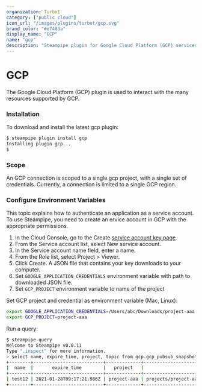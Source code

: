 ```yaml
---
organization: Turbot
category: ["public cloud"]
icon_url: "/images/plugins/turbot/gcp.svg"
brand_color: "#e7483a"
display_name: "GCP"
name: "gcp"
description: "Steampipe plugin for Google Cloud Platform (GCP) services and resource types"
---
```


# GCP

The Google Cloud Platform (GCP) plugin is used to interact with the many resources supported by GCP.

### Installation

To download and install the latest gcp plugin:

```bash
$ steampipe plugin install gcp
Installing plugin gcp...
$
```

### Scope

An GCP connection is scoped to a single gcp project, with a single set of credentials. Currently, a connection is limited to a single GCP region.

### Configure Environment Variables

This topic explains how to authenticate an application as a service account. To use Steampipe, you need to create an ervice account in GCP with the appropriate permissions.

1. In the Cloud Console, go to the Create [service account key page](https://console.cloud.google.com/apis/credentials/serviceaccountkey).
2. From the Service account list, select New service account.
3. In the Service account name field, enter a name.
4. From the Role list, select Project > Viewer.
5. Click Create. A JSON file that contains your key downloads to your computer.
6. Set `GOOGLE_APPLICATION_CREDENTIALS` environment variable with path to downloaded JSON file.
7. Set `GCP_PROJECT` environment variable to name of the project

Set GCP project and credential as environment variable (Mac, Linux):

```bash
export GOOGLE_APPLICATION_CREDENTIALS=/Users/abc/Downloads/project-aaa.json
export GCP_PROJECT=project-aaa
```

Run a query:

```bash
$ steampipe query
Welcome to Steampipe v0.0.11
Type ".inspect" for more information.
> select name, expire_time, project, topic from gcp.gcp_pubsub_snapshot;
+--------+--------------------------+-------------+------------------------------------------------------------------+
|  name  |       expire_time        |   project   |                              topic                               |
+--------+--------------------------+-------------+------------------------------------------------------------------+
| test12 | 2021-01-28T09:17:21.986Z | project-aaa | projects/project-aaa/topics/event_handler                        |
+--------+--------------------------+-------------+------------------------------------------------------------------+
```
